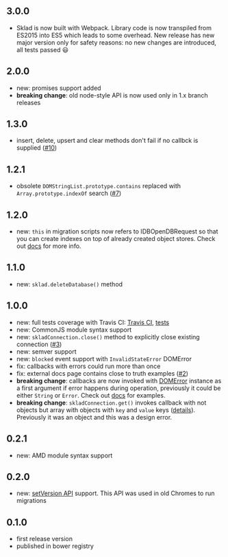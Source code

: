 ## 3.0.0

 * Sklad is now built with Webpack. Library code is now transpiled from ES2015 into ES5 which leads to some overhead. New release has new major version only for safety reasons: no new changes are introduced, all tests passed :smiley:

## 2.0.0

 * new: promises support added
 * **breaking change**: old node-style API is now used only in 1.x branch releases

## 1.3.0

 * insert, delete, upsert and clear methods don't fail if no callbck is supplied ([#10](https://github.com/1999/sklad/issues/10))

## 1.2.1

 * obsolete `DOMStringList.prototype.contains` replaced with `Array.prototype.indexOf` search ([#7](https://github.com/1999/sklad/issues/7))

## 1.2.0

 * new: `this` in migration scripts now refers to IDBOpenDBRequest so that you can create indexes on top of already created object stores. Check out [docs](https://github.com/1999/sklad/blob/master/docs/README_sklad_open.md) for more info.

## 1.1.0

 * new: `sklad.deleteDatabase()` method

## 1.0.0

 * new: full tests coverage with Travis CI: [Travis CI](https://travis-ci.org/1999/sklad), [tests](https://github.com/1999/sklad/tree/master/tests)
 * new: CommonJS module syntax support
 * new: `skladConnection.close()` method to explicitly close existing connection ([#3](https://github.com/1999/sklad/issues/3))
 * new: semver support
 * new: `blocked` event support with `InvalidStateError` DOMError
 * fix: callbacks with errors could run more than once
 * fix: external docs page contains close to truth examples ([#2](https://github.com/1999/sklad/issues/2))
 * **breaking change**: callbacks are now invoked with [DOMError](https://developer.mozilla.org/en/docs/Web/API/DOMError) instance as a first argument if error happens during operation, previously it could be either `String` or `Error`. Check out [docs](https://github.com/1999/sklad/tree/master/docs) for examples.
 * **breaking change**: `skladConnection.get()` invokes callback with not objects but array with objects with `key` and `value` keys ([details](https://github.com/1999/sklad/blob/master/docs/README_skladConnection_get.md)). Previously it was an object and this was a design error.

## 0.2.1

 * new: AMD module syntax support

## 0.2.0

 * new: [setVersion API](https://developer.mozilla.org/en-US/docs/Web/API/IDBVersionChangeRequest.setVersion) support. This API was used in old Chromes to run migrations

## 0.1.0

 * first release version
 * published in bower registry
